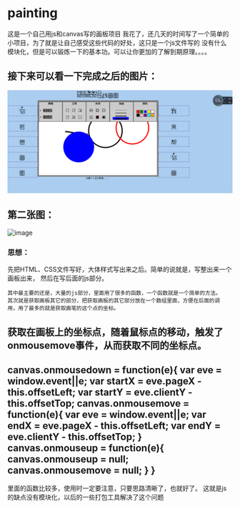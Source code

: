 # painting
这是一个自己用js和canvas写的画板项目
我花了，还几天的时间写了一个简单的小项目，为了就是让自己感受这些代码的好处，这只是一个js文件写的
没有什么模块化，但是可以锻炼一下的基本功。可以让你更加的了解到期原理。。。。
## 接下来可以看一下完成之后的图片：
![image](https://github.com/Siyunlongshuai/image/blob/master/%E5%9B%BE%E7%89%87/painting.png)
## 第二张图：
![image](https://github.com/Siyunlongshuai/painting/blob/master/images/%E5%86%99%E5%AD%97%E6%BC%94%E7%A4%BA.png)
### 思想：
先把HTML、CSS文件写好，大体样式写出来之后。简单的说就是，写整出来一个画板出来，
然后在写后面的js部分。
```
其中最主要的还是，大量的js部分，里面用了很多的函数，一个函数就是一个简单的方法。
其次就是获取画板其它的部分，把获取画板的其它部分放在一个数组里面，方便在后面的调
用，用了最多的就是获取画笔的这个点的坐标。
```
获取在画板上的坐标点，随着鼠标点的移动，触发了onmousemove事件，从而获取不同的坐标点。
---
 canvas.onmousedown = function(e){
                var eve = window.event||e;
                var startX = eve.pageX - this.offsetLeft;
                var startY = eve.clientY - this.offsetTop;
                canvas.onmousemove = function(e){
                var eve = window.event||e;
                var endX = eve.pageX - this.offsetLeft;
                var endY = eve.clientY - this.offsetTop;
                }
                canvas.onmouseup = function(e){
                    canvas.onmouseup = null;
                    canvas.onmousemove = null;
                  }
            }
---
里面的函数比较多，使用时一定要注意，只要思路清晰了，也就好了。
这就是js的缺点没有模块化，以后的一些打包工具解决了这个问题
